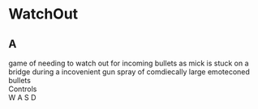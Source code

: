 # WatchOut
## A 
game of needing to watch out for incoming bullets as mick is stuck on a bridge during a incovenient gun spray of comdiecally large emoteconed bullets
<br>Controls<br>W A S D
